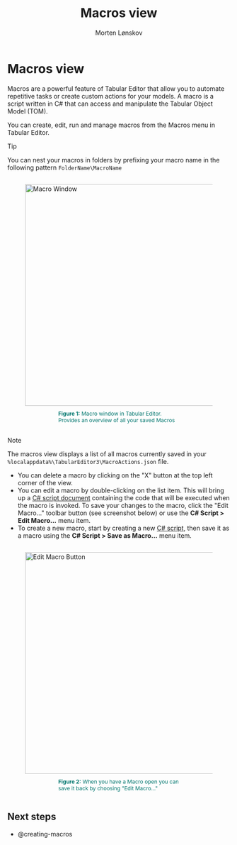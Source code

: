 ﻿---
uid: macros-view
title: Macros view
author: Morten Lønskov
updated: 2023-03-22
applies_to:
  editions:
    - edition: Desktop
    - edition: Business
    - edition: Enterprise
---
# Macros view
Macros are a powerful feature of Tabular Editor that allow you to automate repetitive tasks or create custom actions for your models. A macro is a script written in C# that can access and manipulate the Tabular Object Model (TOM). 

You can create, edit, run and manage macros from the Macros menu in Tabular Editor.

> [!TIP]
> You can nest your macros in folders by prefixing your macro name in the following pattern `FolderName\MacroName`

<figure style="padding-top: 15px;">
  <img class="noscale" src="~/content/assets/images/user-interface/macros-view.png" alt="Macro Window" style="width: 500px;"/>
  <figcaption style="font-size: 12px; padding-top: 10px; padding-bottom: 15px; padding-left: 75px; padding-right: 75px; color:#00766e"><strong>Figure 1:</strong> Macro window in Tabular Editor. Provides an overview of all your saved Macros </figcaption>
</figure>

> [!NOTE]
> The macros view displays a list of all macros currently saved in your `%localappdata%\TabularEditor3\MacroActions.json` file.

- You can delete a macro by clicking on the "X" button at the top left corner of the view.
- You can edit a macro by double-clicking on the list item. This will bring up a [C# script document](xref:csharp-scripts) containing the code that will be executed when the macro is invoked. To save your changes to the macro, click the "Edit Macro..." toolbar button (see screenshot below) or use the **C# Script > Edit Macro...** menu item.
- To create a new macro, start by creating a new [C# script](xref:csharp-scripts), then save it as a macro using the **C# Script > Save as Macro...** menu item.


<figure style="padding-top: 15px;">
  <img class="noscale" src="~/content/assets/images/user-interface/edit-macro.png" alt="Edit Macro Button" style="width: 500px;"/>
  <figcaption style="font-size: 12px; padding-top: 10px; padding-bottom: 15px; padding-left: 75px; padding-right: 75px; color:#00766e"><strong>Figure 2:</strong> When you have a Macro open you can save it back by choosing "Edit Macro..." </figcaption>
</figure>


## Next steps

- @creating-macros
